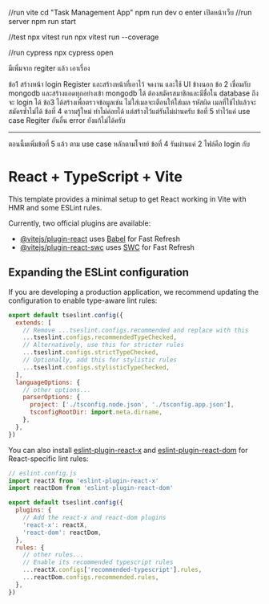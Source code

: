 //run vite
cd "Task Management App"
npm run dev
o enter เปิดหน้าเว็บ
//run server
npm run start 

//test
npx vitest run
npx vitest run --coverage

//run cypress
npx cypress open

มีเพิ่มจาก regiter แล้ว เอาเรื่อง


ข้อ1 สร้างหน้า login Register และสร้างหน้าที่เอาไว้ จดงาน และใช้ UI ข้างนอก ข้อ 2 เชื่อมกับ mongodb และสร้างแอดทุกอย่างเข้า mongodb ได้  ต้องสมัครสมาชิกและมีชื่อใน database ถึงจะ login ได้ ข้อ3 ได้สร้างเพื่อตรวจข้อมูลเช่น ไม่ใส่เมลจะเตือนให้ใส่เมล รหัสผิด เมลที่ใช้ไปแล้วจะสมัครซ้ำไม่ได้ ข้อที่ 4 ความรู้ใหม่ ทำไม่ค่อยได้ แต่สร้างไว้แต่รันไม่ผ่านครับ ข้อที่ 5 ทำไว้แค่ use case Regiter อันอื่น error ยังแก้ไม่ได้ครับ

---------------

ตอนนี้มเพิ่มข้อที่ 5 แล้ว ตาม use case หลักตามโจทย์ 
ข้อที่ 4 รันผ่านแค่ 2 ไฟล์คือ login กับ 


# React + TypeScript + Vite

This template provides a minimal setup to get React working in Vite with HMR and some ESLint rules.

Currently, two official plugins are available:

- [@vitejs/plugin-react](https://github.com/vitejs/vite-plugin-react/blob/main/packages/plugin-react) uses [Babel](https://babeljs.io/) for Fast Refresh
- [@vitejs/plugin-react-swc](https://github.com/vitejs/vite-plugin-react/blob/main/packages/plugin-react-swc) uses [SWC](https://swc.rs/) for Fast Refresh

## Expanding the ESLint configuration

If you are developing a production application, we recommend updating the configuration to enable type-aware lint rules:

```js
export default tseslint.config({
  extends: [
    // Remove ...tseslint.configs.recommended and replace with this
    ...tseslint.configs.recommendedTypeChecked,
    // Alternatively, use this for stricter rules
    ...tseslint.configs.strictTypeChecked,
    // Optionally, add this for stylistic rules
    ...tseslint.configs.stylisticTypeChecked,
  ],
  languageOptions: {
    // other options...
    parserOptions: {
      project: ['./tsconfig.node.json', './tsconfig.app.json'],
      tsconfigRootDir: import.meta.dirname,
    },
  },
})
```

You can also install [eslint-plugin-react-x](https://github.com/Rel1cx/eslint-react/tree/main/packages/plugins/eslint-plugin-react-x) and [eslint-plugin-react-dom](https://github.com/Rel1cx/eslint-react/tree/main/packages/plugins/eslint-plugin-react-dom) for React-specific lint rules:

```js
// eslint.config.js
import reactX from 'eslint-plugin-react-x'
import reactDom from 'eslint-plugin-react-dom'

export default tseslint.config({
  plugins: {
    // Add the react-x and react-dom plugins
    'react-x': reactX,
    'react-dom': reactDom,
  },
  rules: {
    // other rules...
    // Enable its recommended typescript rules
    ...reactX.configs['recommended-typescript'].rules,
    ...reactDom.configs.recommended.rules,
  },
})
```

